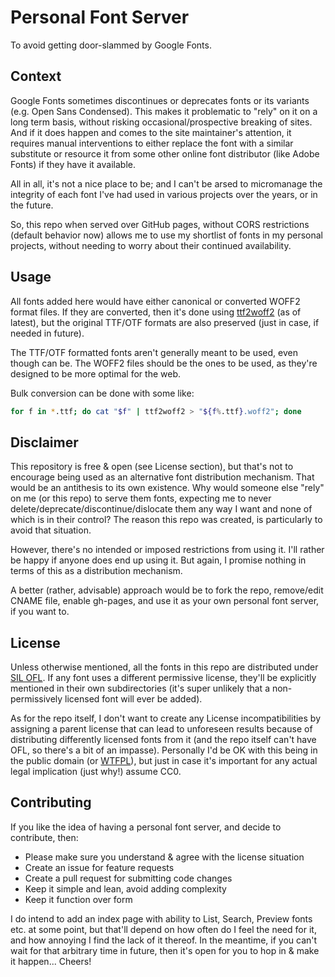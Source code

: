 # Personal Font Server
To avoid getting door-slammed by Google Fonts.

## Context
Google Fonts sometimes discontinues or deprecates fonts or its variants (e.g. Open Sans Condensed). This makes it problematic to "rely" on it on a long term basis, without risking occasional/prospective breaking of sites. And if it does happen and comes to the site maintainer's attention, it requires manual interventions to either replace the font with a similar substitute or resource it from some other online font distributor (like Adobe Fonts) if they have it available.

All in all, it's not a nice place to be; and I can't be arsed to micromanage the integrity of each font I've had used in various projects over the years, or in the future.

So, this repo when served over GitHub pages, without CORS restrictions (default behavior now) allows me to use my shortlist of fonts in my personal projects, without needing to worry about their continued availability.

## Usage
All fonts added here would have either canonical or converted WOFF2 format files. If they are converted, then it's done using [ttf2woff2](https://www.npmjs.com/package/ttf2woff2) (as of latest), but the original TTF/OTF formats are also preserved (just in case, if needed in future).

The TTF/OTF formatted fonts aren't generally meant to be used, even though can be. The WOFF2 files should be the ones to be used, as they're designed to be more optimal for the web.

Bulk conversion can be done with some like:
```bash
for f in *.ttf; do cat "$f" | ttf2woff2 > "${f%.ttf}.woff2"; done
```

## Disclaimer
This repository is free & open (see License section), but that's not to encourage being used as an alternative font distribution mechanism. That would be an antithesis to its own existence. Why would someone else "rely" on me (or this repo) to serve them fonts, expecting me to never delete/deprecate/discontinue/dislocate them any way I want and none of which is in their control? The reason this repo was created, is particularly to avoid that situation.

However, there's no intended or imposed restrictions from using it. I'll rather be happy if anyone does end up using it. But again, I promise nothing in terms of this as a distribution mechanism.

A better (rather, advisable) approach would be to fork the repo, remove/edit CNAME file, enable gh-pages, and use it as your own personal font server, if you want to.

## License
Unless otherwise mentioned, all the fonts in this repo are distributed under [SIL OFL](https://en.wikipedia.org/wiki/SIL_Open_Font_License). If any font uses a different permissive license, they'll be explicitly mentioned in their own subdirectories (it's super unlikely that a non-permissively licensed font will ever be added).

As for the repo itself, I don't want to create any License incompatibilities by assigning a parent license that can lead to unforeseen results because of distributing differently licensed fonts from it (and the repo itself can't have OFL, so there's a bit of an impasse). Personally I'd be OK with this being in the public domain (or [WTFPL](https://en.wikipedia.org/wiki/WTFPL)), but just in case it's important for any actual legal implication (just why!) assume CC0.

## Contributing
If you like the idea of having a personal font server, and decide to contribute, then:
- Please make sure you understand & agree with the license situation
- Create an issue for feature requests
- Create a pull request for submitting code changes
- Keep it simple and lean, avoid adding complexity
- Keep it function over form

I do intend to add an index page with ability to List, Search, Preview fonts etc. at some point, but that'll depend on how often do I feel the need for it, and how annoying I find the lack of it thereof. In the meantime, if you can't wait for that arbitrary time in future, then it's open for you to hop in & make it happen... Cheers!
